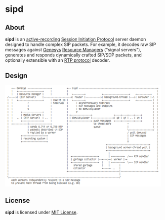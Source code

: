 # sipd

## About

**sipd** is an [active-recording](https://en.wikipedia.org/wiki/VoIP_recording) [Session Initiation Protocol](https://www.ietf.org/rfc/rfc3261.txt) server daemon designed to handle complex SIP packets. For example, it decodes raw SIP messages against [Genesys](https://www.genesys.com) [Resource Managers](https://docs.genesys.com/Documentation/GVP/85/GDG/GCRM) ("signal servers"), generates and responds dynamically crafted SIP/SDP packets, and optionally extensible with an [RTP protocol](https://en.wikipedia.org/wiki/Real-time_Transport_Protocol) decoder.

## Design

<p align="center">
  <img src="./docs/design.png">
</p>

## License

**sipd** is licensed under [MIT License](./LICENSE).
